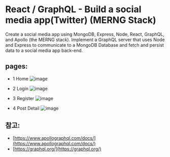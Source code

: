 # React / GraphQL - Build a social media app(Twitter) (MERNG Stack)

Create a social media app using MongoDB, Express, Node, React, GraphQL, and Apollo (the MERNG stack).
Implement a GraphQL server that uses Node and Express to communicate to a MongoDB Database and fetch and persist data to a social media app back-end.

## pages:

- 1 Home
  ![image](https://user-images.githubusercontent.com/63832678/101651269-37b89280-3a80-11eb-816c-a877e55811eb.png)

- 2 Login
  ![image](https://user-images.githubusercontent.com/63832678/101651437-6a628b00-3a80-11eb-924b-74bea1edc722.png)

- 3 Register
  ![image](https://user-images.githubusercontent.com/63832678/101651496-79e1d400-3a80-11eb-98d2-0b76dc345aad.png)

- 4 Post Detail
  ![image](https://user-images.githubusercontent.com/63832678/101651337-4bfc8f80-3a80-11eb-9408-f815899cb658.png)

## 참고:

- [https://www.apollographql.com/docs/](https://www.apollographql.com/docs/)
- [https://graphql.org/](https://graphql.org/)
